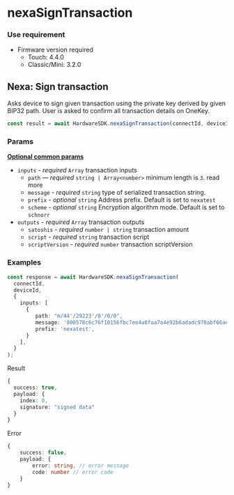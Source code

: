 # nexaSignTransaction

### Use requirement

* Firmware version required
  * Touch: 4.4.0
  * Classic/Mini: 3.2.0

## Nexa: Sign transaction

Asks device to sign given transaction using the private key derived by given BIP32 path. User is asked to confirm all transaction details on OneKey.

```typescript
const result = await HardwareSDK.nexaSignTransaction(connectId, deviceId, params);
```

### Params

[**Optional common params**](../../common-params.md)

* `inputs` - _required_ `Array` transaction inputs
  * `path` — _required_ `string | Array<number>` minimum length is `3`. read more
  * `message` - _required_ `string` type of serialized transaction string.
  * `prefix` - _optional_ `string` Address prefix. Default is set to `nexatest`
  * `scheme` - _optional_ `string` Encryption algorithm mode. Default is set to `schnorr`
* `outputs` - _required_ `Array` transaction outputs
  * `satoshis` - _required_ `number | string` transaction amount
  * `script` - _required_ `string` transaction script
  *   `scriptVersion` - _required_ `number` transaction scriptVersion



### Examples

```typescript
const response = await HardwareSDK.nexaSignTransaction(
  connectId,
  deviceId,
  {
    inputs: [
      {
         path: "m/44'/29223'/0'/0/0",
         message: '000578c6c76f10156fbc7ee4a8faa7a4e92b6adadc978abf66ae70f13a03b75d36cd7a6acc0967cc9f2f632f585cb7b4297873858c23233792767fd4ae662ec1093bb13029ce7b1f559ef5e747fcac439f1455a2ec7c5f09b72290795e70665044026cad0dba749a112e0d2ea420fa68e0218453db6bb0744e44eb51edc76af8bb6871190000000000',
         prefix: 'nexatest',
      }
    ],
  }
);
```

Result

```typescript
{
  success: true,
  payload: {
    index: 0,
    signature: "signed data"
  }
}
```

Error

```typescript
{
    success: false,
    payload: {
        error: string, // error message
        code: number // error code
    }
}
```
